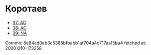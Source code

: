 # Коротаев
- [37: AC](37.md)
- [38: AC](38.md)
- [39: NA](39.md)

Commit: 5e84ad0eb3c5385bfbabb1af704a4c717aa15ba4
 fetched at: 20201210-173258
